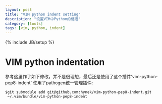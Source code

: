 ```yaml
---
layout: post
title: "VIM python indent setting"
description: "设置VIM中Python的缩进"
category: [tools]
tags: [vim, python, indent]
---
```

{% include JB/setup %}

# VIM python indentation

参考这里作了如下修改，并不是很理想，最后还是使用了这个插件'vim-python-pep8-indent'
使用了pathogen统一管理插件:

    $git submodule add git@github.com:hynek/vim-python-pep8-indent.git 
     ~/.vim/bundle/vim-python-pep8-indent


